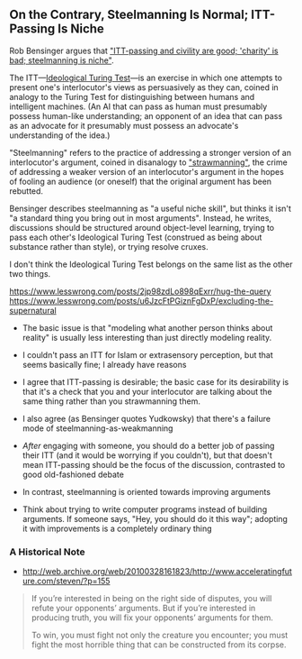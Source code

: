 ## On the Contrary, Steelmanning Is Normal; ITT-Passing Is Niche

Rob Bensinger argues that ["ITT-passing and civility are good; 'charity' is bad; steelmanning is niche"](https://www.lesswrong.com/posts/MdZyLnLHuaHrCskjy/itt-passing-and-civility-are-good-charity-is-bad).

The ITT—[Ideological Turing Test](https://www.econlib.org/archives/2011/06/the_ideological.html)—is an exercise in which one attempts to present one's interlocutor's views as persuasively as they can, coined in analogy to the Turing Test for distinguishing between humans and intelligent machines. (An AI that can pass as human must presumably possess human-like understanding; an opponent of an idea that can pass as an advocate for it presumably must possess an advocate's understanding of the idea.)

"Steelmanning" refers to the practice of addressing a stronger version of an interlocutor's argument, coined in disanalogy to ["strawmanning"](https://en.wikipedia.org/wiki/Straw_man), the crime of addressing a weaker version of an interlocutor's argument in the hopes of fooling an audience (or oneself) that the original argument has been rebutted.

Bensinger describes steelmanning as "a useful niche skill", but thinks it isn't "a standard thing you bring out in most arguments". Instead, he writes, discussions should be structured around object-level learning, trying to pass each other's Ideological Turing Test (construed as being about substance rather than style), or trying resolve cruxes.

I don't think the Ideological Turing Test belongs on the same list as the other two things.


https://www.lesswrong.com/posts/2jp98zdLo898qExrr/hug-the-query
https://www.lesswrong.com/posts/u6JzcFtPGiznFgDxP/excluding-the-supernatural


 * The basic issue is that "modeling what another person thinks about reality" is usually less interesting than just directly modeling reality.
 * I couldn't pass an ITT for Islam or extrasensory perception, but that seems basically fine; I already have reasons 

 * I agree that ITT-passing is desirable; the basic case for its desirability is that it's a check that you and your interlocutor are talking about the same thing rather than you strawmanning them.
 * I also agree (as Bensinger quotes Yudkowsky) that there's a failure mode of steelmanning-as-weakmanning
 * _After_ engaging with someone, you should do a better job of passing their ITT (and it would be worrying if you couldn't), but that doesn't mean ITT-passing should be the focus of the discussion, contrasted to good old-fashioned debate

 * In contrast, steelmanning is oriented towards improving arguments 

 * Think about trying to write computer programs instead of building arguments. If someone says, "Hey, you should do it this way"; adopting it with improvements is a completely ordinary thing


### A Historical Note

 * http://web.archive.org/web/20100328161823/http://www.acceleratingfuture.com/steven/?p=155

> If you’re interested in being on the right side of disputes, you will refute your opponents’ arguments. But if you’re interested in producing truth, you will fix your opponents’ arguments for them.
>
> To win, you must fight not only the creature you encounter; you must fight the most horrible thing that can be constructed from its corpse.

